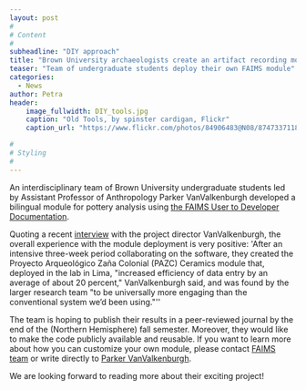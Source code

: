 ```yaml
---
layout: post
#
# Content
#
subheadline: "DIY approach"
title: "Brown University archaeologists create an artifact recording module using FAIMS Mobile"
teaser: "Team of undergraduate students deploy their own FAIMS module"
categories:
  - News
author: Petra
header:
    image_fullwidth: DIY_tools.jpg
    caption: "Old Tools, by spinster cardigan, Flickr" 
    caption_url: "https://www.flickr.com/photos/84906483@N08/8747337118"

#
# Styling
#
---
```


An interdisciplinary team of Brown University undergraduate students led by Assistant Professor of Anthropology Parker VanValkenburgh developed a bilingual module for pottery analysis using [the FAIMS User to Developer Documentation](https://docs.google.com/document/d/1BQ_AZQQwEm2pxMyQ5wDLjOdEsO2ixmJaCwEyc9jsEOs/edit#heading=h.dbh4lx2txrcy).

Quoting a recent [interview](https://news.brown.edu/articles/2016/09/tablet) with the project director VanValkenburgh, the overall experience with the module deployment is very positive: 
'After an intensive three-week period collaborating on the software, they created the Proyecto Arqueológico Zaña Colonial (PAZC) Ceramics module that, deployed in the lab in Lima, "increased efficiency of data entry by an average of about 20 percent," VanValkenburgh said, and was found by the larger research team "to be universally more engaging than the conventional system we’d been using."''

The team is hoping to publish their results in a peer-reviewed journal by the end of the (Northern Hemisphere) fall semester. Moreover, they would like to make the code publicly available and reusable. If you want to learn more about how you can customize your own module, please contact [FAIMS team](enquiries@fedarch.org) or write directly to [Parker VanValkenburgh](https://vivo.brown.edu/display/pvanvalk).

We are looking forward to reading more about their exciting project!